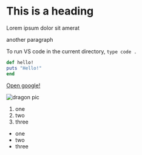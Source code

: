# This is a heading

Lorem ipsum dolor sit amerat

another paragraph

To run VS code in the current directory, ```type code .```
```ruby
def hello!
puts "Hello!"
end
```
[Open google!](https://www.google.com/)

![dragon pic](https://mtg.fandom.com/wiki/Dragon?file=Dragon.jpg)

1. one
2. two
3. three

- one
- two 
- three
